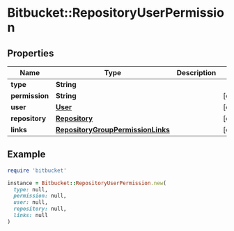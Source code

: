 # Bitbucket::RepositoryUserPermission

## Properties

| Name | Type | Description | Notes |
| ---- | ---- | ----------- | ----- |
| **type** | **String** |  |  |
| **permission** | **String** |  | [optional] |
| **user** | [**User**](User.md) |  | [optional] |
| **repository** | [**Repository**](Repository.md) |  | [optional] |
| **links** | [**RepositoryGroupPermissionLinks**](RepositoryGroupPermissionLinks.md) |  | [optional] |

## Example

```ruby
require 'bitbucket'

instance = Bitbucket::RepositoryUserPermission.new(
  type: null,
  permission: null,
  user: null,
  repository: null,
  links: null
)
```

